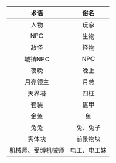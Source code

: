 |术语|俗名|
|:-:|:-:|
|人物|玩家|
|NPC|生物|
|敌怪|怪物|
|城镇NPC|NPC|
|夜晚|晚上|
|月亮领主|月总|
|天界塔|四柱|
|套装|盔甲|
|金鱼|鱼|
|兔兔|兔、兔子|
|实体块|前景物块|
|机械师、受缚机械师|电工、电工妹|
